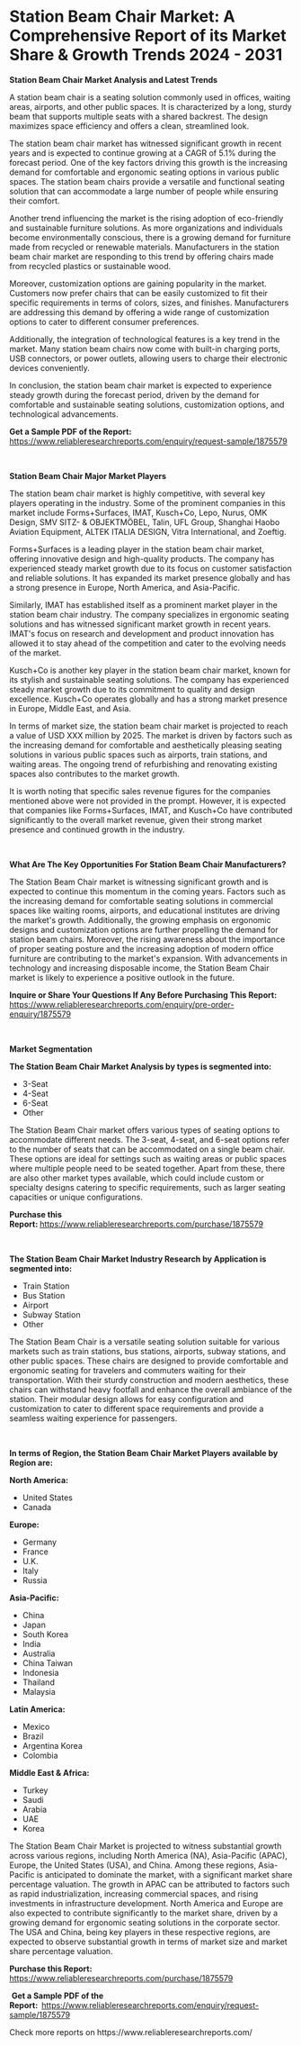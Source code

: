 <p><h1>Station Beam Chair Market: A Comprehensive Report of its Market Share & Growth Trends 2024 - 2031</h1></p><p><strong>Station Beam Chair Market Analysis and Latest Trends</strong></p>
<p><p>A station beam chair is a seating solution commonly used in offices, waiting areas, airports, and other public spaces. It is characterized by a long, sturdy beam that supports multiple seats with a shared backrest. The design maximizes space efficiency and offers a clean, streamlined look.</p><p>The station beam chair market has witnessed significant growth in recent years and is expected to continue growing at a CAGR of 5.1% during the forecast period. One of the key factors driving this growth is the increasing demand for comfortable and ergonomic seating options in various public spaces. The station beam chairs provide a versatile and functional seating solution that can accommodate a large number of people while ensuring their comfort.</p><p>Another trend influencing the market is the rising adoption of eco-friendly and sustainable furniture solutions. As more organizations and individuals become environmentally conscious, there is a growing demand for furniture made from recycled or renewable materials. Manufacturers in the station beam chair market are responding to this trend by offering chairs made from recycled plastics or sustainable wood.</p><p>Moreover, customization options are gaining popularity in the market. Customers now prefer chairs that can be easily customized to fit their specific requirements in terms of colors, sizes, and finishes. Manufacturers are addressing this demand by offering a wide range of customization options to cater to different consumer preferences.</p><p>Additionally, the integration of technological features is a key trend in the market. Many station beam chairs now come with built-in charging ports, USB connectors, or power outlets, allowing users to charge their electronic devices conveniently.</p><p>In conclusion, the station beam chair market is expected to experience steady growth during the forecast period, driven by the demand for comfortable and sustainable seating solutions, customization options, and technological advancements.</p></p>
<p><strong>Get a Sample PDF of the Report:&nbsp;</strong> <a href="https://www.reliableresearchreports.com/enquiry/request-sample/1875579">https://www.reliableresearchreports.com/enquiry/request-sample/1875579</a></p>
<p>&nbsp;</p>
<p><strong>Station Beam Chair Major Market Players</strong></p>
<p><p>The station beam chair market is highly competitive, with several key players operating in the industry. Some of the prominent companies in this market include Forms+Surfaces, IMAT, Kusch+Co, Lepo, Nurus, OMK Design, SMV SITZ- & OBJEKTMÖBEL, Talin, UFL Group, Shanghai Haobo Aviation Equipment, ALTEK ITALIA DESIGN, Vitra International, and Zoeftig.</p><p>Forms+Surfaces is a leading player in the station beam chair market, offering innovative design and high-quality products. The company has experienced steady market growth due to its focus on customer satisfaction and reliable solutions. It has expanded its market presence globally and has a strong presence in Europe, North America, and Asia-Pacific.</p><p>Similarly, IMAT has established itself as a prominent market player in the station beam chair industry. The company specializes in ergonomic seating solutions and has witnessed significant market growth in recent years. IMAT's focus on research and development and product innovation has allowed it to stay ahead of the competition and cater to the evolving needs of the market.</p><p>Kusch+Co is another key player in the station beam chair market, known for its stylish and sustainable seating solutions. The company has experienced steady market growth due to its commitment to quality and design excellence. Kusch+Co operates globally and has a strong market presence in Europe, Middle East, and Asia.</p><p>In terms of market size, the station beam chair market is projected to reach a value of USD XXX million by 2025. The market is driven by factors such as the increasing demand for comfortable and aesthetically pleasing seating solutions in various public spaces such as airports, train stations, and waiting areas. The ongoing trend of refurbishing and renovating existing spaces also contributes to the market growth.</p><p>It is worth noting that specific sales revenue figures for the companies mentioned above were not provided in the prompt. However, it is expected that companies like Forms+Surfaces, IMAT, and Kusch+Co have contributed significantly to the overall market revenue, given their strong market presence and continued growth in the industry.</p></p>
<p>&nbsp;</p>
<p><strong>What Are The Key Opportunities For Station Beam Chair Manufacturers?</strong></p>
<p><p>The Station Beam Chair market is witnessing significant growth and is expected to continue this momentum in the coming years. Factors such as the increasing demand for comfortable seating solutions in commercial spaces like waiting rooms, airports, and educational institutes are driving the market's growth. Additionally, the growing emphasis on ergonomic designs and customization options are further propelling the demand for station beam chairs. Moreover, the rising awareness about the importance of proper seating posture and the increasing adoption of modern office furniture are contributing to the market's expansion. With advancements in technology and increasing disposable income, the Station Beam Chair market is likely to experience a positive outlook in the future.</p></p>
<p><strong>Inquire or Share Your Questions If Any Before Purchasing This Report:</strong> <a href="https://www.reliableresearchreports.com/enquiry/pre-order-enquiry/1875579">https://www.reliableresearchreports.com/enquiry/pre-order-enquiry/1875579</a></p>
<p>&nbsp;</p>
<p><strong>Market Segmentation</strong></p>
<p><strong>The Station Beam Chair Market Analysis by types is segmented into:</strong></p>
<p><ul><li>3-Seat</li><li>4-Seat</li><li>6-Seat</li><li>Other</li></ul></p>
<p><p>The Station Beam Chair market offers various types of seating options to accommodate different needs. The 3-seat, 4-seat, and 6-seat options refer to the number of seats that can be accommodated on a single beam chair. These options are ideal for settings such as waiting areas or public spaces where multiple people need to be seated together. Apart from these, there are also other market types available, which could include custom or specialty designs catering to specific requirements, such as larger seating capacities or unique configurations.</p></p>
<p><strong>Purchase this Report:&nbsp;</strong><a href="https://www.reliableresearchreports.com/purchase/1875579">https://www.reliableresearchreports.com/purchase/1875579</a></p>
<p>&nbsp;</p>
<p><strong>The Station Beam Chair Market Industry Research by Application is segmented into:</strong></p>
<p><ul><li>Train Station</li><li>Bus Station</li><li>Airport</li><li>Subway Station</li><li>Other</li></ul></p>
<p><p>The Station Beam Chair is a versatile seating solution suitable for various markets such as train stations, bus stations, airports, subway stations, and other public spaces. These chairs are designed to provide comfortable and ergonomic seating for travelers and commuters waiting for their transportation. With their sturdy construction and modern aesthetics, these chairs can withstand heavy footfall and enhance the overall ambiance of the station. Their modular design allows for easy configuration and customization to cater to different space requirements and provide a seamless waiting experience for passengers.</p></p>
<p>&nbsp;</p>
<p><strong>In terms of Region, the Station Beam Chair Market Players available by Region are:</strong></p>
<p>
    <p> <strong> North America: </strong>
        <ul>
            <li>United States</li>
            <li>Canada</li>
        </ul>
        </p> 
    <p> <strong> Europe: </strong>
        <ul>
            <li>Germany</li>
            <li>France</li>
            <li>U.K.</li>
            <li>Italy</li>
            <li>Russia</li>
        </ul>
        </p> 
    <p> <strong> Asia-Pacific: </strong>
        <ul>
            <li>China</li>
            <li>Japan</li>
            <li>South Korea</li>
            <li>India</li>
            <li>Australia</li>
            <li>China Taiwan</li>
            <li>Indonesia</li>
            <li>Thailand</li>
            <li>Malaysia</li>
        </ul>
        </p> 
    <p> <strong> Latin America: </strong>
        <ul>
            <li>Mexico</li>
            <li>Brazil</li>
            <li>Argentina Korea</li>
            <li>Colombia</li>
        </ul>
        </p> 
    <p> <strong> Middle East & Africa: </strong>
        <ul>
            <li>Turkey</li>
            <li>Saudi</li>
            <li>Arabia</li>
            <li>UAE</li>
            <li>Korea</li>
        </ul>
    </p>
    </p>
<p><p>The Station Beam Chair Market is projected to witness substantial growth across various regions, including North America (NA), Asia-Pacific (APAC), Europe, the United States (USA), and China. Among these regions, Asia-Pacific is anticipated to dominate the market, with a significant market share percentage valuation. The growth in APAC can be attributed to factors such as rapid industrialization, increasing commercial spaces, and rising investments in infrastructure development. North America and Europe are also expected to contribute significantly to the market share, driven by a growing demand for ergonomic seating solutions in the corporate sector. The USA and China, being key players in these respective regions, are expected to observe substantial growth in terms of market size and market share percentage valuation.</p></p>
<p><strong>Purchase this Report: </strong><a href="https://www.reliableresearchreports.com/purchase/1875579">https://www.reliableresearchreports.com/purchase/1875579</a></p>
<p>&nbsp;<strong>Get a Sample PDF of the Report:&nbsp;&nbsp;</strong><a href="https://www.reliableresearchreports.com/enquiry/request-sample/1875579">https://www.reliableresearchreports.com/enquiry/request-sample/1875579</a></p>
<p><strong></strong></p>
<p>Check more reports on https://www.reliableresearchreports.com/</p>